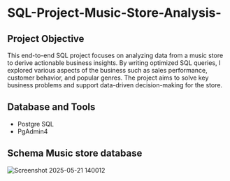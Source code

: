 # SQL-Project-Music-Store-Analysis-
## Project Objective
This end-to-end SQL project focuses on analyzing data from a music store to derive actionable business insights. By writing optimized SQL queries, I explored various aspects of the business such as sales performance, customer behavior, and popular genres. The project aims to solve key business problems and support data-driven decision-making for the store.

## Database and Tools
- Postgre SQL
- PgAdmin4
## Schema Music store database
![Screenshot 2025-05-21 140012](https://github.com/user-attachments/assets/c7dfea5d-deb1-446a-a9cc-28840f0d76a1)
